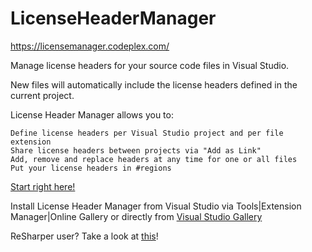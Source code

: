 # LicenseHeaderManager
https://licensemanager.codeplex.com/

Manage license headers for your source code files in Visual Studio.

New files will automatically include the license headers defined in the current project.

License Header Manager allows you to:

    Define license headers per Visual Studio project and per file extension
    Share license headers between projects via "Add as Link"
    Add, remove and replace headers at any time for one or all files
    Put your license headers in #regions


[Start right here!](https://github.com/rubicon-oss/LicenseHeaderManager/wiki/Getting-started)

Install License Header Manager from Visual Studio via Tools|Extension Manager|Online Gallery or directly from [Visual Studio Gallery](https://visualstudiogallery.msdn.microsoft.com/5647a099-77c9-4a49-91c3-94001828e99e)

ReSharper user? Take a look at [this](https://github.com/rubicon-oss/LicenseHeaderManager/wiki/License-Header-Manager-and-Resharper)!
